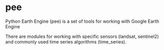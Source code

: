 # pee
Python Earth Engine (pee) is a set of tools for working with Google Earth Engine

There are modules for working with specific sensors (landsat, sentinel2) and commonly used time series algorithms (time_series).
